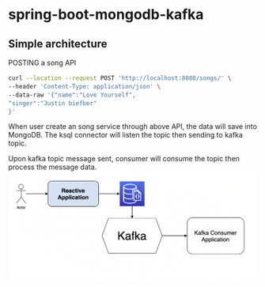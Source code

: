 # spring-boot-mongodb-kafka
## Simple architecture

POSTING a song API

```bash
curl --location --request POST 'http://localhost:8080/songs/' \
--header 'Content-Type: application/json' \
--data-raw '{"name":"Love Yourself",
"singer":"Justin biefber"
}'
```
When user create an song service through above API, the data will save into MongoDB. The ksql connector will listen the topic then sending to kafka topic.

Upon kafka topic message sent, consumer will consume the topic then process the message data.
![high-level-design](docs/architecture.png)